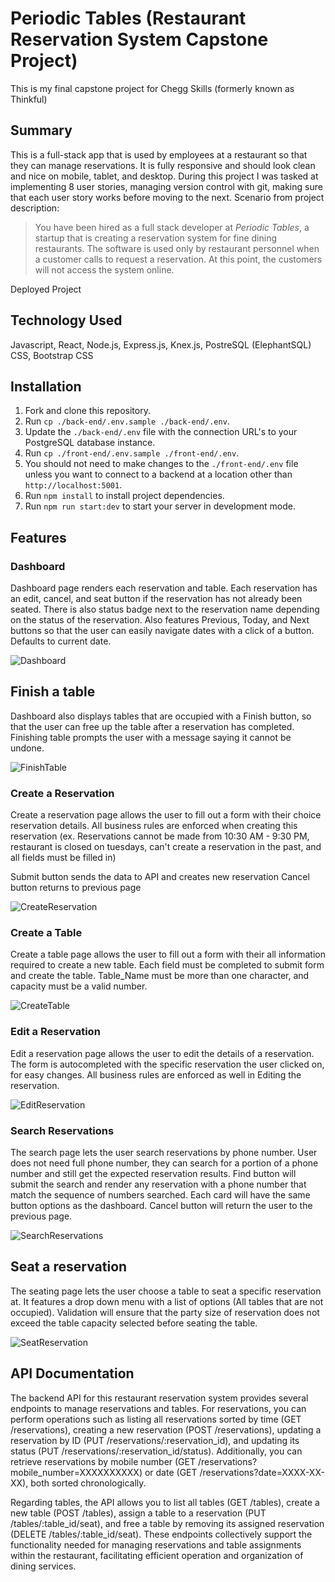 # Periodic Tables (Restaurant Reservation System Capstone Project)

This is my final capstone project for Chegg Skills (formerly known as Thinkful)

## Summary

This is a full-stack app that is used by employees at a restaurant so that they can manage reservations. It is fully responsive and should look clean and nice on mobile, tablet, and desktop. During this project I was tasked at implementing 8 user stories, managing version control with git, making sure that each user story works before moving to the next.
Scenario from project description:

> You have been hired as a full stack developer at _Periodic Tables_, a startup that is creating a reservation system for fine dining restaurants.
> The software is used only by restaurant personnel when a customer calls to request a reservation.
> At this point, the customers will not access the system online.


Deployed Project

## Technology Used
Javascript, React, Node.js, Express.js, Knex.js, PostreSQL (ElephantSQL) CSS, Bootstrap CSS

## Installation

1. Fork and clone this repository.
1. Run `cp ./back-end/.env.sample ./back-end/.env`.
1. Update the `./back-end/.env` file with the connection URL's to your PostgreSQL database instance.
1. Run `cp ./front-end/.env.sample ./front-end/.env`.
1. You should not need to make changes to the `./front-end/.env` file unless you want to connect to a backend at a location other than `http://localhost:5001`.
1. Run `npm install` to install project dependencies.
1. Run `npm run start:dev` to start your server in development mode.

## Features

### Dashboard
Dashboard page renders each reservation and table. Each reservation has an edit, cancel, and seat button if the reservation has not already been seated. There is also status badge next to the reservation name depending on the status of the reservation. Also features Previous, Today, and Next buttons so that the user can easily navigate dates with a click of a button. Defaults to current date.

![Dashboard](images/dashboard.png)

## Finish a table
Dashboard also displays tables that are occupied with a Finish button, so that the user can free up the table after a reservation has completed. Finishing table prompts the user with a message saying it cannot be undone.

![FinishTable](images/finish.png)

### Create a Reservation
Create a reservation page allows the user to fill out a form with their choice reservation details.
All business rules are enforced when creating this reservation (ex. Reservations cannot be made from 10:30 AM - 9:30 PM, restaurant is closed on tuesdays, can't create a reservation in the past, and all fields must be filled in)

Submit button sends the data to API and creates new reservation
Cancel button returns to previous page

![CreateReservation](images/createreservation.png)

### Create a Table
Create a table page allows the user to fill out a form with their all information required to create a new table.
Each field must be completed to submit form and create the table. Table_Name must be more than one character, and capacity must be a valid number.

![CreateTable](images/createtable.png)

### Edit a Reservation
Edit a reservation page allows the user to edit the details of a reservation. The form is autocompleted with the specific reservation the user clicked on, for easy changes. All business rules are enforced as well in Editing the reservation.

![EditReservation](images/editreservation.png)

### Search Reservations
The search page lets the user search reservations by phone number. User does not need full phone number, they can search for a portion of a phone number and still get the expected reservation results. 
Find button will submit the search and render any reservation with a phone number that match the sequence of numbers searched. Each card will have the same button options as the dashboard.
Cancel button will return the user to the previous page.

![SearchReservations](images/search.png)

## Seat a reservation 
The seating page lets the user choose a table to seat a specific reservation at. It features a drop down menu with a list of options (All tables that are not occupied). Validation will ensure that the party size of reservation does not exceed the table capacity selected before seating the table.

![SeatReservation](images/seatreservation.png)

## API Documentation
The backend API for this restaurant reservation system provides several endpoints to manage reservations and tables. For reservations, you can perform operations such as listing all reservations sorted by time (GET /reservations), creating a new reservation (POST /reservations), updating a reservation by ID (PUT /reservations/:reservation_id), and updating its status (PUT /reservations/:reservation_id/status). Additionally, you can retrieve reservations by mobile number (GET /reservations?mobile_number=XXXXXXXXXX) or date (GET /reservations?date=XXXX-XX-XX), both sorted chronologically.

Regarding tables, the API allows you to list all tables (GET /tables), create a new table (POST /tables), assign a table to a reservation (PUT /tables/:table_id/seat), and free a table by removing its assigned reservation (DELETE /tables/:table_id/seat). These endpoints collectively support the functionality needed for managing reservations and table assignments within the restaurant, facilitating efficient operation and organization of dining services.



